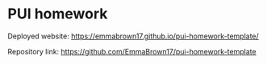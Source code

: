 # PUI homework

Deployed website: https://emmabrown17.github.io/pui-homework-template/

Repository link: https://github.com/EmmaBrown17/pui-homework-template

